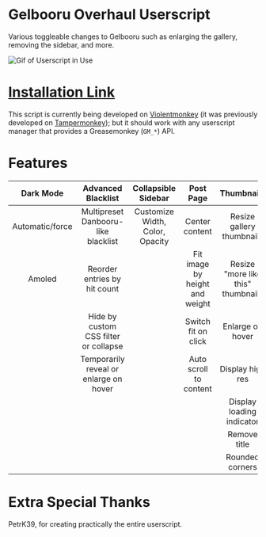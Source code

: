 # Gelbooru Overhaul Userscript

Various toggleable changes to Gelbooru such as enlarging the gallery, removing the sidebar, and more.

![Gif of Userscript in Use](./images/preview.gif)

# [Installation Link](https://github.com/Enchoseon/gelbooru-overhaul-userscript/raw/main/gelbooru-overhaul.user.js)

This script is currently being developed on [Violentmonkey](https://github.com/violentmonkey/violentmonkey) (it was previously developed on [Tampermonkey](https://www.tampermonkey.net/index.php)); but it should work with any userscript manager that provides a Greasemonkey (`GM_*`) API.

# Features

| Dark Mode         | Advanced Blacklist                       | Collapsible Sidebar                | Post Page                        | Thumbnails                          | Fast Download                         | Infinite Scroll   |
|:-----------------:|:----------------------------------------:|:----------------------------------:|:--------------------------------:|:-----------------------------------:|:-------------------------------------:|:-----------------:|
| Automatic/force   | Multipreset Danbooru-like blacklist      | Customize Width, Color, Opacity    | Center content                   | Resize gallery thumbnails           | RMB to download from post/thumbnail   | Top paginator     |
| Amoled            | Reorder entries by hit count             |                                    | Fit image by height and weight   | Resize "more like this" thumbnails  | File name pattern                     | Goto top button   |
|                   | Hide by custom CSS filter or collapse    |                                    | Switch fit on click              | Enlarge on hover                    | Tag saving                            |                   |
|                   | Temporarily reveal or enlarge on hover   |                                    | Auto scroll to content           |   Display high res                  |                                       |                   |
|                   |                                          |                                    |                                  |   Display loading indicator         |                                       |                   |
|                   |                                          |                                    |                                  |   Remove title                      |                                       |                   |
|                   |                                          |                                    |                                  |   Rounded corners                   |                                       |                   |

# Extra Special Thanks

PetrK39, for creating practically the entire userscript.

